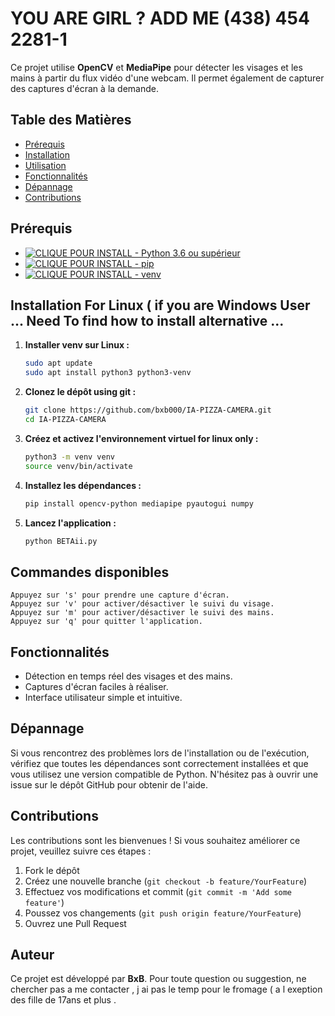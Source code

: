
# YOU ARE GIRL ? ADD ME (438) 454 2281-1

Ce projet utilise **OpenCV** et **MediaPipe** pour détecter les visages et les mains à partir du flux vidéo d'une webcam. Il permet également de capturer des captures d'écran à la demande.

## Table des Matières
- [Prérequis](#prérequis)
- [Installation](#installation)
- [Utilisation](#utilisation)
- [Fonctionnalités](#fonctionnalités)
- [Dépannage](#dépannage)
- [Contributions](#contributions)

## Prérequis
- [![CLIQUE POUR INSTALL - Python 3.6 ou supérieur](https://img.shields.io/badge/Python%203.6+-Télécharger-blue?style=for-the-badge&logo=python&logoColor=white)](https://www.python.org/downloads/)
- [![CLIQUE POUR INSTALL - pip](https://img.shields.io/badge/pip-Gestionnaire%20de%20paquets-9cf?style=for-the-badge&logo=pypi&logoColor=white)](https://pip.pypa.io/en/stable/installation/)
- [![CLIQUE POUR INSTALL - venv](https://img.shields.io/badge/venv-Environnement%20virtuel-4CAF50?style=for-the-badge)](https://packaging.python.org/en/latest/guides/installing-using-pip-and-virtual-environments/)

## Installation For Linux ( if you are Windows User ... Need To find how to install alternative ...

1. **Installer venv sur Linux :**

   ```bash
   sudo apt update
   sudo apt install python3 python3-venv
   ```

2. **Clonez le dépôt using git :**

   ```bash
   git clone https://github.com/bxb000/IA-PIZZA-CAMERA.git
   cd IA-PIZZA-CAMERA
   ```

3. **Créez et activez l'environnement virtuel for linux only :**

   ```bash
   python3 -m venv venv
   source venv/bin/activate
   ```

4. **Installez les dépendances :**

   ```bash
   pip install opencv-python mediapipe pyautogui numpy
   ```

5. **Lancez l'application :**

   ```bash
   python BETAii.py
   ```

## Commandes disponibles

```plaintext
Appuyez sur 's' pour prendre une capture d'écran.
Appuyez sur 'v' pour activer/désactiver le suivi du visage.
Appuyez sur 'm' pour activer/désactiver le suivi des mains.
Appuyez sur 'q' pour quitter l'application.
```

## Fonctionnalités

- Détection en temps réel des visages et des mains.
- Captures d'écran faciles à réaliser.
- Interface utilisateur simple et intuitive.

## Dépannage

Si vous rencontrez des problèmes lors de l'installation ou de l'exécution, vérifiez que toutes les dépendances sont correctement installées et que vous utilisez une version compatible de Python. N'hésitez pas à ouvrir une issue sur le dépôt GitHub pour obtenir de l'aide.

## Contributions

Les contributions sont les bienvenues ! Si vous souhaitez améliorer ce projet, veuillez suivre ces étapes :
1. Fork le dépôt
2. Créez une nouvelle branche (`git checkout -b feature/YourFeature`)
3. Effectuez vos modifications et commit (`git commit -m 'Add some feature'`)
4. Poussez vos changements (`git push origin feature/YourFeature`)
5. Ouvrez une Pull Request

## Auteur

Ce projet est développé par **BxB**. Pour toute question ou suggestion, ne chercher pas a me contacter , j ai pas le temp pour le fromage ( a l exeption des fille de 17ans et plus .
